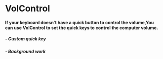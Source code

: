 # VolControl
#### If your keyboard doesn't have a quick button to control the volume,You can use VolControl to set the quick keys to control the computer volume.
##### - Custom quick key
##### - Background work
